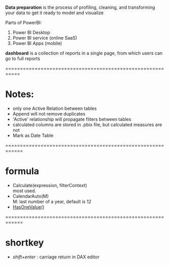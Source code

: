 
**Data preparation** is the process of profiling, cleaning, and transforming your data to get it ready to model and visualize

Parts of PowerBI:
1. Power BI Desktop
2. Power BI service (online SaaS)
3. Power BI Apps (mobile)

**dashboard** is a collection of reports in a single page, from which users can go to full reports




===========================================================

# Notes:
+ only one Active Relation between tables
+ Append will not remove duplicates
+ 'Active' relationship will propagate filters between tables
+ calculated columns are stored in .pbix file, but calculated measures are not
+ Mark as Date Table



============================================================
# formula
+ Calculate(expression, filterContext)  
    most used.
+ CalendarAuto(M)  
    M: last number of a year, default is 12
+ [HasOneValue()](https://docs.microsoft.com/en-us/dax/hasonevalue-function-dax)




============================================================
# shortkey
+ *shift+enter* : carriage return in DAX editor